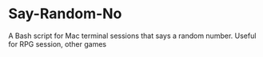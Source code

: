 # Say-Random-No
A Bash script for Mac terminal sessions that says a random number. Useful for RPG session, other games
